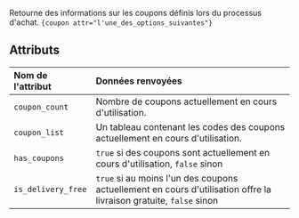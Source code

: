 Retourne des informations sur les coupons définis lors du processus d'achat.
`{coupon attr="l'une_des_options_suivantes"}`

## Attributs

| Nom de l'attribut    | Données renvoyées                                                                                                  |
|:---------------------|:-------------------------------------------------------------------------------------------------------------------|
| ` coupon_count `     | Nombre de coupons actuellement en cours d'utilisation.                                                             |
| ` coupon_list `      | Un tableau contenant les codes des coupons actuellement en cours d'utilisation.                                    |
| ` has_coupons `      | `true` si des coupons sont actuellement en cours d'utilisation, `false` sinon                                      |
| ` is_delivery_free ` | `true` si au moins l'un des coupons actuellement en cours d'utilisation offre la livraison gratuite, `false` sinon |